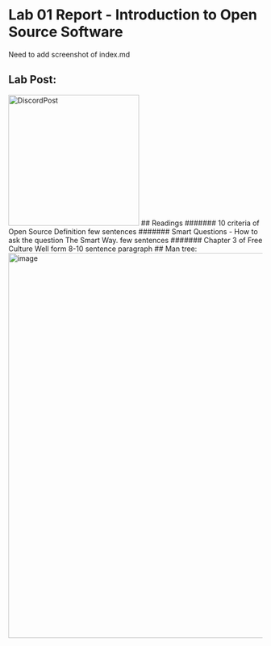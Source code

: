 # Lab 01 Report - Introduction to Open Source Software  
Need to add screenshot of index.md  
## Lab Post:  
<img width="259" alt="DiscordPost" src="https://user-images.githubusercontent.com/50917542/149561280-c6f0b17a-15b1-421c-a431-543d67ce820a.png">  
## Readings  
####### 10 criteria of Open Source Definition  
few sentences  
####### Smart Questions - How to ask the question The Smart Way.  
few sentences  
####### Chapter 3 of Free Culture  
Well form 8-10 sentence paragraph  
## Man tree:  
<img width="763" alt="image" src="https://user-images.githubusercontent.com/50917542/149566572-22adc24c-3ea2-495d-a662-787342efca00.png">

